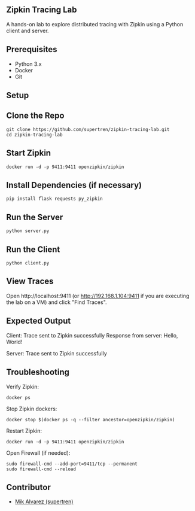 ## Zipkin Tracing Lab

A hands-on lab to explore distributed tracing with Zipkin using a Python client and server.

## Prerequisites

- Python 3.x
- Docker
- Git

## Setup

## Clone the Repo

```
git clone https://github.com/supertren/zipkin-tracing-lab.git
cd zipkin-tracing-lab
```

## Start Zipkin

```
docker run -d -p 9411:9411 openzipkin/zipkin
```

## Install Dependencies (if necessary)

```
pip install flask requests py_zipkin
```

## Run the Server

```
python server.py
```

## Run the Client

```
python client.py
```

## View Traces

Open http://localhost:9411 (or http://192.168.1.104:9411 if you are executing the lab on a VM) and click "Find Traces".

## Expected Output

Client:
Trace sent to Zipkin successfully
Response from server: Hello, World!

Server:
Trace sent to Zipkin successfully

## Troubleshooting

Verify Zipkin:

```
docker ps
```

Stop Zipkin dockers:

```
docker stop $(docker ps -q --filter ancestor=openzipkin/zipkin)
```

Restart Zipkin:

```
docker run -d -p 9411:9411 openzipkin/zipkin
```

Open Firewall (if needed):

```
sudo firewall-cmd --add-port=9411/tcp --permanent
sudo firewall-cmd --reload
```

## Contributor

* [Mik Alvarez (supertren)](https://github.com/supertren)


